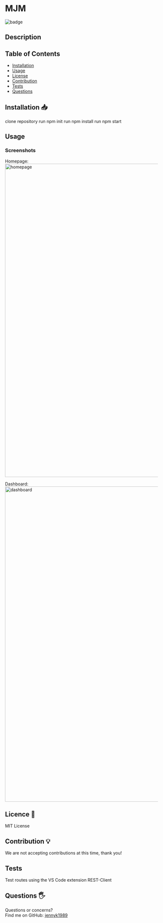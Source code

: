 # MJM
![badge](https://img.shields.io/badge/License-MIT-blue)
## Description

## Table of Contents 
* [Installation](#Installation)
* [Usage](#Usage)
* [License](#License)
* [Contribution](#Contribution)
* [Tests](#Tests)
* [Questions](#Questions)
## Installation 📥
clone repository
run npm init
run npm install
run npm start
## Usage
### Screenshots
Homepage: 
<img width="1031" alt="homepage" src="https://user-images.githubusercontent.com/92952780/154592046-5f767de8-83a2-4f69-8796-7ac48ef592e3.png">

Dashboard:
<img width="1037" alt="dashboard" src="https://user-images.githubusercontent.com/92952780/154592042-4eb442b3-c2f2-4ced-b675-461c39dcc892.png">
## Licence 📃
MIT License
## Contribution 💡
We are not accepting contributions at this time, thank you!
## Tests
Test routes using the VS Code extension REST-Client 
## Questions 🖐️
Questions or concerns? </br>
Find me on GitHub: [jennyk1989](https://github.com/jennyk1989)
